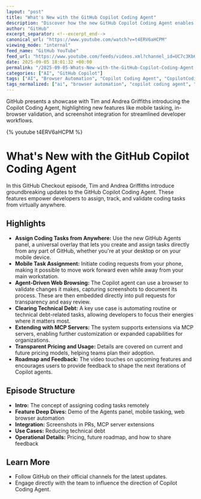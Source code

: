 ```yaml
---
layout: "post"
title: "What's New with the GitHub Copilot Coding Agent"
description: "Discover how the new GitHub Copilot Coding Agent enables developers to assign coding tasks from anywhere and receive completed pull requests automatically. This GitHub Checkout episode with Tim and Andrea Griffiths covers key features like the Agents panel, universal overlay for task assignment, mobile tasking capabilities, agent-driven web browsing for validation, and screenshot integration in PRs. The video also touches on use cases such as technical debt resolution, MCP servers extension, pricing, usage, and future roadmap."
author: "GitHub"
excerpt_separator: <!--excerpt_end-->
canonical_url: "https://www.youtube.com/watch?v=t4ERV6aHCPM"
viewing_mode: "internal"
feed_name: "GitHub YouTube"
feed_url: "https://www.youtube.com/feeds/videos.xml?channel_id=UC7c3Kb6jYCRj4JOHHZTxKsQ"
date: 2025-09-05 18:01:32 +00:00
permalink: "/2025-09-05-Whats-New-with-the-GitHub-Copilot-Coding-Agent.html"
categories: ["AI", "GitHub Copilot"]
tags: ["AI", "Browser Automation", "Copilot Coding Agent", "CopilotCodingAgent", "Dev Productivity", "GitHub Agents Panel", "GitHub Copilot", "GitHub Features", "MCP Servers", "Mobile Development", "Pull Request Automation", "Software Engineering", "Task Automation", "Technical Debt", "Videos"]
tags_normalized: ["ai", "browser automation", "copilot coding agent", "copilotcodingagent", "dev productivity", "github agents panel", "github copilot", "github features", "mcp servers", "mobile development", "pull request automation", "software engineering", "task automation", "technical debt", "videos"]
---
```


GitHub presents a showcase with Tim and Andrea Griffiths introducing the Copilot Coding Agent, highlighting new features like mobile tasking, in-browser validation, and screenshot integration for streamlined developer workflows.<!--excerpt_end-->

{% youtube t4ERV6aHCPM %}

# What's New with the GitHub Copilot Coding Agent

In this GitHub Checkout episode, Tim and Andrea Griffiths introduce groundbreaking updates to the GitHub Copilot Coding Agent. These features empower developers to assign, track, and validate coding tasks from virtually anywhere.

## Highlights

- **Assign Coding Tasks from Anywhere:** Use the new GitHub Agents panel, a universal overlay that lets you create and assign tasks directly from any part of GitHub, whether you're at your desktop or on your mobile device.
- **Mobile Task Assignment:** Initiate coding requests from your phone, making it possible to move work forward even while away from your main workstation.
- **Agent-Driven Web Browsing:** The Copilot agent can use a browser to validate changes it makes, capturing screenshots to document its process. These are then embedded directly into pull requests for transparency and easy review.
- **Clearing Technical Debt:** A key use case is automating routine or technical debt-related tasks, allowing developers to focus their energies where it matters most.
- **Extending with MCP Servers:** The system supports extensions via MCP servers, enabling further customization or expanded capabilities for organizations.
- **Transparent Pricing and Usage:** Details are covered on current and future pricing models, helping teams plan their adoption.
- **Roadmap and Feedback:** The video touches on upcoming features and encourages users to provide feedback to shape the next iterations of Copilot agents.

## Episode Structure

- **Intro:** The concept of assigning coding tasks remotely
- **Feature Deep Dives:** Demo of the Agents panel, mobile tasking, web browser automation
- **Integration:** Screenshots in PRs, MCP server extensions
- **Use Cases:** Reducing technical debt
- **Operational Details:** Pricing, future roadmap, and how to share feedback

## Learn More

- Follow GitHub on their official channels for the latest updates.
- Engage directly with the team to influence the direction of Copilot Coding Agent.
